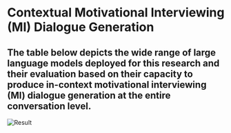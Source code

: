 # Contextual Motivational Interviewing (MI) Dialogue Generation 

## The table below depicts the wide range of large language models deployed for this research and their evaluation based on their capacity to produce in-context motivational interviewing (MI) dialogue generation at the entire conversation level. 

![Result](https://github.com/user-attachments/assets/6751187b-7a71-49a3-a001-0b8d8a4c48b2)
